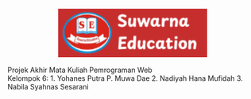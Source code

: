 <p align="center">
    <img src="public/images/logo.png" alt="Logo Suwarna Education" width="300">
</p>

<p align="left">
    Projek Akhir Mata Kuliah Pemrograman Web <br>
    Kelompok 6:
    1. Yohanes Putra P. Muwa Dae
    2. Nadiyah Hana Mufidah
    3. Nabila Syahnas Sesarani
</p>
